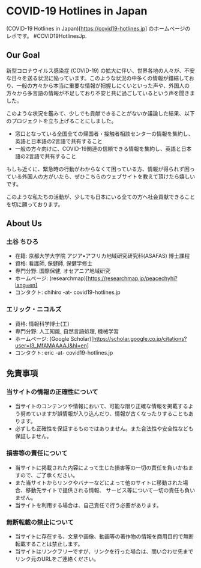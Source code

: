# COVID-19 Hotlines in Japan

(COVID-19 Hotlines in Japan)[https://covid19-hotlines.jp] のホームページのレポです。 \#COVID19HotlinesJp.

## Our Goal

新型コロナウイルス感染症 (COVID-19) の拡大に伴い、世界各地の人々が、不安な日々を送る状況に陥っています。このような状況の中多くの情報が錯綜しており、一般の方々から本当に重要な情報が把握しにくいといった声や、外国人の方々から多言語の情報が不足しており不安と共に過ごしているという声を聞きました。

このような状況を鑑みて、少しでも貢献できることがないか議論した結果、以下のプロジェクトを立ち上げることにしました。

* 窓口となっている全国全ての帰国者・接触者相談センターの情報を集約し、英語と日本語の2言語で共有すること
* 一般の方々向けに、COVID-19関連の信頼できる情報を集約し、英語と日本語の2言語で共有すること

もしも近くに、緊急時の行動がわからなくて困っている方、情報が得られず困っている外国人の方がいたら、ぜひこちらのウェブサイトを教えて頂けたら嬉しいです。

このような私たちの活動が、少しでも日本にいる全ての方へ社会貢献できることを切に願っております。

## About Us

### 土谷 ちひろ
* 在籍: 京都大学大学院 アジア•アフリカ地域研究研究科(ASAFAS) 博士課程
* 資格: 看護師, 保健師, 保健学修士
* 専門分野: 国際保健, オセアニア地域研究
* ホームページ: (researchmap)[https://researchmap.jp/peacechyhi?lang=en] 
* コンタクト: chihiro -at- covid19-hotlines.jp

### エリック・ニコルズ
* 資格: 情報科学博士(工)
* 専門分野: 人工知能, 自然言語処理, 機械学習
* ホームページ: (Google Scholar)[https://scholar.google.co.jp/citations?user=I3_MfAMAAAAJ&hl=en] 
* コンタクト: eric -at- covid19-hotlines.jp

## 免責事項

### 当サイトの情報の正確性について

* 当サイトのコンテンツや情報において、可能な限り正確な情報を掲載するよう努めていますが誤情報が入り込んだり、情報が古くなったりすることもあります。
* 必ずしも正確性を保証するものではありません。また合法性や安全性なども保証しません。

### 損害等の責任について
* 当サイトに掲載された内容によって生じた損害等の一切の責任を負いかねますので、ご了承ください。
* また当サイトからリンクやバナーなどによって他のサイトに移動された場合、移動先サイトで提供される情報、 サービス等について一切の責任も負いません。
* 当サイトを利用する場合は、自己責任で行う必要があります。

### 無断転載の禁止について
* 当サイトに存在する、文章や画像、動画等の著作物の情報を商用目的で無断転載することは禁止します。
* 当サイトはリンクフリーですが、リンクを行った場合は、問い合わせ先までリンク元のURLをご連絡ください。
